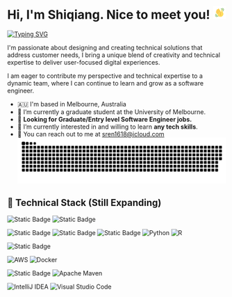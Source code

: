 
# Hi, I'm Shiqiang. Nice to meet you! <img src="./public/wave.gif" width="30px">
[![Typing SVG](https://readme-typing-svg.demolab.com?font=Poppins&duration=3000&pause=200&color=F0DB4F&width=435&lines=Graduate+Software+Engineer;Graduate+Fullstack+Developer)](https://git.io/typing-svg)

I'm passionate about designing and creating technical solutions that address customer needs, I bring a unique blend of creativity and technical expertise to deliver user-focused digital experiences. 

I am eager to contribute my perspective and technical expertise to a dynamic team, where I can continue to learn and grow as a software engineer. 


- 🇦🇺 I'm based in Melbourne, Australia
- 📖 I’m currently a graduate student at the University of Melbourne.
- 🔭 **Looking for Graduate/Entry level Software Engineer jobs.**
- 🌱 I’m currently interested in and willing to learn **any tech skills**.
- 📧 You can reach out to me at [sren1618@icloud.com](mailto:sren1618@icloud.com)
<img  src="./public/github-contributions.svg" alt="contributions" /></a>

## 🔧 Technical Stack (Still Expanding)

![Static Badge](https://img.shields.io/badge/Javascript-F7DF1E?logo=javascript&logoColor=black)
![Static Badge](https://img.shields.io/badge/React-black?style=plastic&logo=react)

![Static Badge](https://img.shields.io/badge/JAVA-ED8B00?style=flat&logo=openjdk&logoColor=white)
![Static Badge](https://img.shields.io/badge/Spring-6DB33F?style=flat&logo=spring&logoColor=white)
![Static Badge](https://img.shields.io/badge/Spring_Boot-6DB33F?style=flat&logo=springboot&logoColor=white)
![Python](https://img.shields.io/badge/python-3670A0?style=flat&logo=python&logoColor=ffdd54)
![R](https://img.shields.io/badge/R-%23276DC3.svg?style=flat&logo=r&logoColor=white)

![Static Badge](https://img.shields.io/badge/MySql-5071a6?style=flat&logo=mysql&logoColor=white)

![AWS](https://img.shields.io/badge/AWS-%23FF9900.svg?style=flat&logo=amazon-aws&logoColor=white)
![Docker](https://img.shields.io/badge/Docker-%232496ED.svg?&style=flat&logo=docker&logoColor=white)

![Static Badge](https://img.shields.io/badge/Git-F05033?style=flat&logo=git&logoColor=white)
![Apache Maven](https://img.shields.io/badge/Apache%20Maven-C71A36?style=flat&logo=Apache%20Maven&logoColor=white)

![IntelliJ IDEA](https://img.shields.io/badge/IntelliJIDEA-000000.svg?style=flat&logo=intellij-idea&logoColor=white)
![Visual Studio Code](https://img.shields.io/badge/Visual%20Studio%20Code-0078d7.svg?style=flat&logo=visual-studio-code&logoColor=white)


